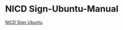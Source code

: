 # NICD Sign-Ubuntu-Manual

[NICD Sign Ubuntu](https://rr.kerala.gov.in/Help/nicdsigner-linux-help.pdf)

